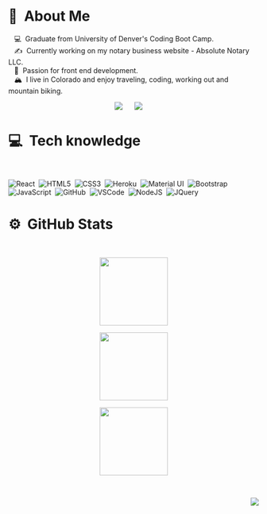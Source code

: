 # :new_moon_with_face: &nbsp;About Me
&nbsp;&nbsp;&nbsp;:computer: &nbsp;Graduate from University of Denver's Coding Boot Camp. \
&nbsp;&nbsp;&nbsp;:writing_hand: &nbsp;Currently working on my notary business website - Absolute Notary LLC. \
&nbsp;&nbsp;&nbsp;:heartbeat: &nbsp;Passion for front end development.\
&nbsp;&nbsp;&nbsp;:mountain_snow: &nbsp;I live in Colorado and enjoy traveling, coding, working out and mountain biking.

<p align="center">
<a href="mailto:trivera51580@gmail.com?subject=Hello%20Tifanny%20Rivera">
<img src="https://img.shields.io/badge/gmail-%23D14836.svg?&style=for-the-badge&logo=gmail&logoColor=white" /></a>
&nbsp;&nbsp;&nbsp;&nbsp;
<a href="https://www.linkedin.com/in/tifannyrivera/">
<img src="https://img.shields.io/badge/linkedin-%230077B5.svg?&style=for-the-badge&logo=linkedin&logoColor=white" /></a>
&nbsp;&nbsp;&nbsp;&nbsp;
</p>

# :computer: &nbsp;Tech knowledge

<br/>

![React](https://img.shields.io/badge/React-20232A?style=for-the-badge&logo=react&logoColor=61DAFB)&nbsp;
![HTML5](https://img.shields.io/badge/HTML5-E34F26?style=for-the-badge&logo=html5&logoColor=white)&nbsp;
![CSS3](https://img.shields.io/badge/CSS3-1572B6?style=for-the-badge&logo=css3&logoColor=white)&nbsp;
![Heroku](https://img.shields.io/badge/Heroku-430098?style=for-the-badge&logo=heroku&logoColor=white)&nbsp;
![Material UI](https://img.shields.io/badge/Material--UI-0081CB?style=for-the-badge&logo=material-ui&logoColor=white)&nbsp;
![Bootstrap](https://img.shields.io/badge/Bootstrap-563D7C?style=for-the-badge&logo=bootstrap&logoColor=white)&nbsp;
![JavaScript](https://img.shields.io/badge/JavaScript-F7DF1E?style=for-the-badge&logo=javascript&logoColor=black)&nbsp;
![GitHub](https://img.shields.io/badge/GitHub-100000?style=for-the-badge&logo=github&logoColor=white)&nbsp;
![VSCode](https://img.shields.io/badge/VSCODE-007ACC.svg?&style=flat&logo=visual-studio-code)&nbsp;
![NodeJS](https://img.shields.io/badge/Node.js-43853D?style=for-the-badge&logo=node.js&logoColor=white)&nbsp;
![JQuery](https://img.shields.io/badge/jQuery-0769AD?style=for-the-badge&logo=jquery&logoColor=white)&nbsp;


# :gear: &nbsp;GitHub Stats

<br/>

<p align="center">
<img height="137px" src="https://github-readme-streak-stats.herokuapp.com/?user=trivera777&hide_border=true&theme=nord" /><br/>

<p align="center">
<img height="137px" src="https://github-readme-stats.vercel.app/api?username=trivera777&hide_title=true&hide_border=true&show_icons=true&include_all_commits=true&count_private=true&line_height=21&theme=nord" /> <br/>
    
 <p align="center">
<img height="137px" src="https://github-readme-stats.vercel.app/api/top-langs/?username=trivera777&hide=html&hide_title=true&hide_border=true&layout=compact&langs_count=8&theme=nord" /><br/>
</p>

<br/>

<p align="right">
<img src="https://komarev.com/ghpvc/?username=trivera777&style=plastic&label=Views" />
</p>
